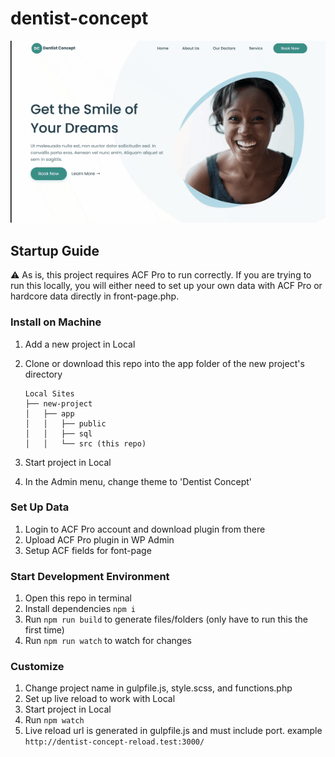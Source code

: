 # dentist-concept

![](https://github.com/stormcloud266/dentist-concept/blob/master/screenshot.gif)

## Startup Guide

:warning: As is, this project requires ACF Pro to run correctly. If you are trying to run this locally, you will either need to set up your own data with ACF Pro or hardcore data directly in front-page.php.

### Install on Machine

1. Add a new project in Local
2. Clone or download this repo into the app folder of the new project's directory

    ```
    Local Sites
    ├── new-project
    │   ├── app
    │   │   ├── public
    │   │   ├── sql
    │   │   └── src (this repo)
    ```

3. Start project in Local
4. In the Admin menu, change theme to 'Dentist Concept'

### Set Up Data
1. Login to ACF Pro account and download plugin from there
2. Upload ACF Pro plugin in WP Admin
3. Setup ACF fields for font-page

### Start Development Environment
1. Open this repo in terminal
2. Install dependencies `npm i`
3. Run `npm run build` to generate files/folders (only have to run this the first time)
4. Run `npm run watch` to watch for changes

### Customize
1. Change project name in gulpfile.js, style.scss, and functions.php
2. Set up live reload to work with Local
  1. Start project in Local
  2. Run `npm watch`
  3. Live reload url is generated in gulpfile.js and must include port. example `http://dentist-concept-reload.test:3000/`